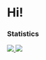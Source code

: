 # Hi!

### Statistics
<div>
    <a href="https://github.com/shii-ge">
        <img src="https://github-readme-stats.vercel.app/api?username=shii-ge&theme=tokyonight&show_icons=true&hide_border=true&count_private=true">
        <img src="https://github-readme-stats.vercel.app/api/top-langs/?username=shii-ge&theme=tokyonight&show_icons=true&hide_border=true&layout=compact">
    </a>
</div>